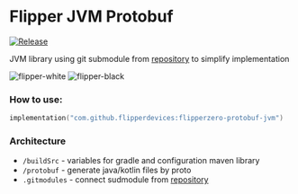 # Flipper JVM Protobuf

 [![Release](https://jitpack.io/v/Programistich/flipperzero-protobuf-jvm.svg)](https://jitpack.io/#Programistich/flipperzero-protobuf-jvm)

JVM library using git submodule from [repository](https://github.com/flipperdevices/flipperzero-protobuf) to simplify implementation

![flipper-white](https://user-images.githubusercontent.com/35292229/165945177-8b160087-ce55-46be-a3df-a147f610aef8.png#gh-light-mode-only)
![flipper-black](https://user-images.githubusercontent.com/35292229/165945977-5b86227f-9286-4c6a-9dc0-beaa51dc51b9.png#gh-dark-mode-only)

### How to use:
```kotlin
implementation("com.github.flipperdevices:flipperzero-protobuf-jvm")
```

### Architecture

- `/buildSrc` - variables for gradle and configuration maven library
- `/protobuf` - generate java/kotlin files by proto
- `.gitmodules` - connect sudmodule from [repository](https://github.com/flipperdevices/flipperzero-protobuf)
